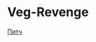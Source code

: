 # Veg-Revenge
[Питч](https://docs.google.com/presentation/d/1ZanLoWimlWvvZn56JZQtTZPlkO5fW3KRbDnYHKDFoMs/edit?usp=sharing "Питч проекта")
